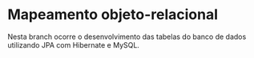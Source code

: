 # Mapeamento objeto-relacional

Nesta branch ocorre o desenvolvimento das tabelas do banco de dados utilizando JPA com Hibernate e MySQL.
